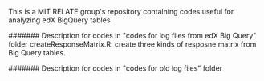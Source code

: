 This is a MIT RELATE group's repository containing codes useful for analyzing edX BigQuery tables

####### Description for codes in "codes for log files from edX Big Query" folder
createResponseMatrix.R: create three kinds of resposne matrix from Big Query tables. 





####### Description for codes in "codes for old log files" folder

